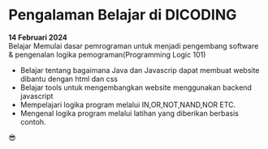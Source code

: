 # Pengalaman Belajar di DICODING

**14 Februari 2024**<br>
Belajar Memulai dasar pemrograman untuk menjadi pengembang software & pengenalan logika pemograman(Programming Logic 101)
  * Belajar tentang bagaimana Java dan Javascrip dapat membuat website dibantu dengan html dan css
  * Belajar tools untuk mengembangkan website menggunakan backend javascript
  * Mempelajari logika program melalui IN,OR,NOT,NAND,NOR ETC.
  * Mengenal logika program melalui latihan yang diberikan berbasis contoh.

😎
